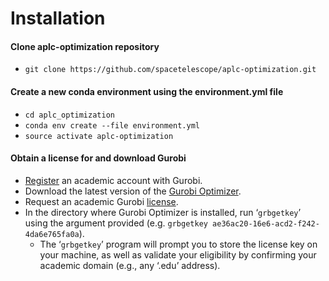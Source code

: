 # Installation

#### Clone aplc-optimization repository 

* `git clone https://github.com/spacetelescope/aplc-optimization.git`

#### Create a new conda environment using the environment.yml file

* `cd aplc_optimization`
* `conda env create --file environment.yml`
* `source activate aplc-optimization`

#### Obtain a license for and download Gurobi 

* [Register](https://pages.gurobi.com/registration) an academic account with Gurobi.
* Download the latest version of the [Gurobi Optimizer](https://www.gurobi.com/downloads/gurobi-optimizer-eula/).
* Request an academic Gurobi [license](https://www.gurobi.com/downloads/end-user-license-agreement-academic/).
* In the directory where Gurobi Optimizer is installed, run ‘`grbgetkey`’ using the argument provided (e.g. `grbgetkey ae36ac20-16e6-acd2-f242-4da6e765fa0a`).
    * The ‘`grbgetkey`’ program will prompt you to store the license key on your machine, as well as validate your eligibility by confirming your academic domain (e.g., any ‘.edu’ address).















